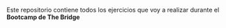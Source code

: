 Este repositorio contiene todos los ejercicios que voy a realizar durante el **Bootcamp de The Bridge**
